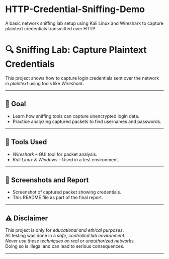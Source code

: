 # HTTP-Credential-Sniffing-Demo
A basic network sniffing lab setup using Kali Linux and Wireshark to capture plaintext credentials transmitted over HTTP.
# 🔍 Sniffing Lab: Capture Plaintext Credentials

This project shows how to capture login credentials sent over the network in *plaintext* using tools like *Wireshark*.

---

## 🎯 Goal

- Learn how sniffing tools can capture unencrypted login data.
- Practice analyzing captured packets to find usernames and passwords.

---

## 🔧 Tools Used

- *Wireshark* – GUI tool for packet analysis.
- *Kali Linux & Windows* – Used in a test environment.

---

## 📸 Screenshots and Report

- Screenshot of captured packet showing credentials.
- This README file as part of the final report.

---

## ⚠ Disclaimer

This project is only for *educational and ethical purposes*.  
All testing was done in a *safe, controlled lab environment*.  
*Never use these techniques on real or unauthorized networks.*  
Doing so is illegal and can lead to serious consequences.

---
